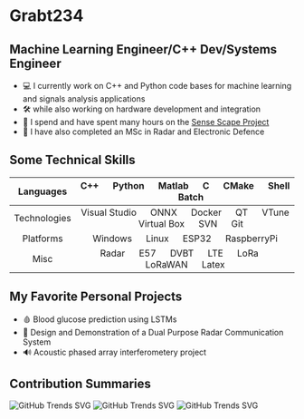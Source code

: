 # Grabt234 

## Machine Learning Engineer/C++ Dev/Systems Engineer

- 💻 I currently work on C++ and Python code bases for machine learning and signals analysis applications
- 🛠 while also working on hardware development and integration
- 🎤 I spend and have spent many hours on the [Sense Scape Project](https://github.com/Sense-Scape)
- 📡 I have also completed an MSc in Radar and Electronic Defence

## Some Technical Skills

| Languages | C++ &emsp; Python &emsp; Matlab &emsp; C &emsp; CMake  &emsp; Shell &emsp; Batch |
| :---:   | :---: |
| Technologies |  Visual Studio &emsp; ONNX &emsp; Docker &emsp; QT &emsp; VTune &emsp; Virtual Box &emsp; SVN &emsp; Git |
| Platforms   | Windows &emsp; Linux &emsp; ESP32 &emsp; RaspberryPi|
|  Misc  | Radar &emsp; E57 &emsp; DVBT &emsp; LTE &emsp; LoRa &emsp; LoRaWAN &emsp; Latex |

## My Favorite Personal Projects

- 🩸 Blood glucose prediction using LSTMs
- 📱 Design and Demonstration of a Dual Purpose Radar Communication System
- 🔊 Acoustic phased array interferometery project

## Contribution Summaries
![GitHub Trends SVG](https://api.githubtrends.io/user/svg/Grabt234/langs?time_range=one_month&include_private=True&loc_metric=changed&theme=synthwaves)  ![GitHub Trends SVG](https://api.githubtrends.io/user/svg/Grabt234/langs?time_range=one_year&use_percent=True&include_private=True&group=private&loc_metric=changed&theme=synthwaves)                            ![GitHub Trends SVG](https://api.githubtrends.io/user/svg/Grabt234/repos?time_range=one_year&include_private=True&group=private&loc_metric=changed&theme=synthwaves)
